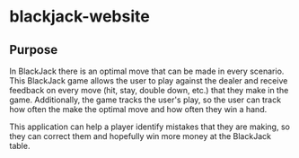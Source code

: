 # blackjack-website

## Purpose
In BlackJack there is an optimal move that can be made in every scenario. This BlackJack game allows the user to play against the dealer and receive feedback on every move (hit, stay, double down, etc.) that they make in the game. Additionally, the game tracks the user's play, so the user can track how often the make the optimal move and how often they win a hand.

This application can help a player identify mistakes that they are making, so they can correct them and hopefully win more money at the BlackJack table.

